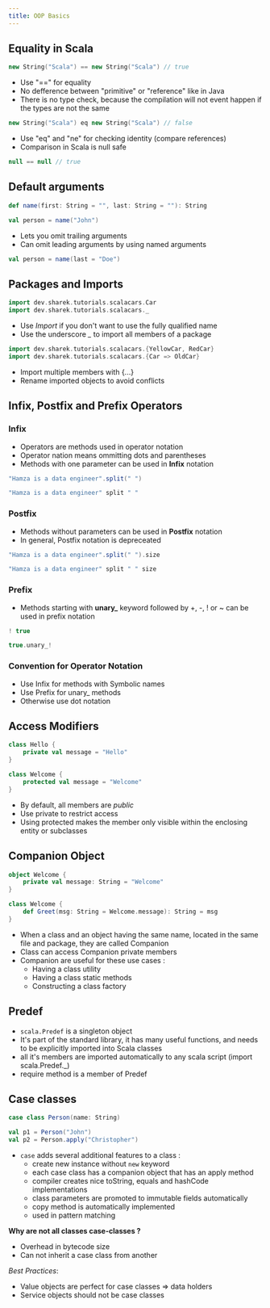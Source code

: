 ```yaml
---
title: OOP Basics
---
```



## Equality in Scala

```scala
new String("Scala") == new String("Scala") // true
```

- Use "==" for equality
- No defference between "primitive" or "reference" like in Java
- There is no type check, because the compilation will not event happen if the types are not the same


```scala
new String("Scala") eq new String("Scala") // false
```
- Use "eq" and "ne" for checking identity (compare references)
- Comparison in Scala is null safe

```scala
null == null // true
```

## Default arguments

```scala
def name(first: String = "", last: String = ""): String

val person = name("John")
```
- Lets you omit trailing arguments
- Can omit leading arguments by using named arguments

```scala
val person = name(last = "Doe")
```

## Packages and Imports
```scala
import dev.sharek.tutorials.scalacars.Car
import dev.sharek.tutorials.scalacars._
```
- Use *Import* if you don't want to use the fully qualified name
- Use the underscore *_* to import all members of a package

```scala
import dev.sharek.tutorials.scalacars.{YellowCar, RedCar}
import dev.sharek.tutorials.scalacars.{Car => OldCar}
```
- Import multiple members with {...}
- Rename imported objects to avoid conflicts



## Infix, Postfix and Prefix Operators
### Infix
- Operators are methods used in operator notation
- Operator nation means ommitting dots and parentheses 
- Methods with one parameter can be used in **Infix** notation

```scala
"Hamza is a data engineer".split(" ")

"Hamza is a data engineer" split " "
```

### Postfix
- Methods without parameters can be used in **Postfix** notation
- In general, Postfix notation is depreceated 

```scala
"Hamza is a data engineer".split(" ").size

"Hamza is a data engineer" split " " size
```

### Prefix
- Methods starting with **unary_** keyword followed by +, -, ! or ~ can be used in prefix notation

```scala
! true

true.unary_!
```

### Convention for Operator Notation
- Use Infix for methods with Symbolic names
- Use Prefix for unary_ methods
- Otherwise use dot notation


## Access Modifiers
```scala
class Hello {
    private val message = "Hello"
}

class Welcome {
    protected val message = "Welcome"
}
```

- By default, all members are *public*
- Use private to restrict access
- Using protected makes the member only visible within the enclosing entity or subclasses


## Companion Object
```scala
object Welcome {
    private val message: String = "Welcome"
}

class Welcome {
    def Greet(msg: String = Welcome.message): String = msg
}
```
- When a class and an object having the same name, located in the same file and package, they are called Companion
- Class can access Companion private members
- Companion are useful for these use cases :
  - Having a class utility
  - Having a class static methods
  - Constructing a class factory 

## Predef
- `scala.Predef` is a singleton object
- It's part of the standard library, it has many useful functions, and needs to be explicitly imported into Scala classes
- all it's members are imported automatically to any scala script (import scala.Predef._)
- require method is a member of Predef

## Case classes
```scala
case class Person(name: String)

val p1 = Person("John")
val p2 = Person.apply("Christopher")
```

- `case` adds several additional features to a class :
  - create new instance without `new` keyword
  - each case class has a companion object that has an apply method
  - compiler creates nice toString, equals and hashCode implementations
  - class parameters are promoted to immutable fields automatically
  - copy method is automatically implemented
  - used in pattern matching

**Why are not all classes case-classes ?**
- Overhead in bytecode size
- Can not inherit a case class from another
  
*Best Practices*:
- Value objects are perfect for case classes => data holders
- Service objects should not be case classes


